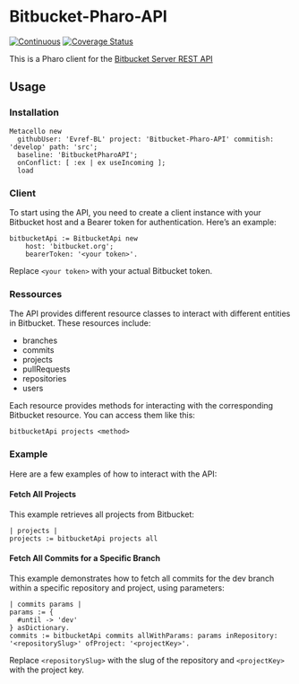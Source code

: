 # Bitbucket-Pharo-API

[![Continuous](https://github.com/Evref-BL/Bitbucket-Pharo-API/actions/workflows/continuous.yml/badge.svg)](https://github.com/Evref-BL/Bitbucket-Pharo-API/actions/workflows/continuous.yml)
[![Coverage Status](https://coveralls.io/repos/github/Evref-BL/Bitbucket-Pharo-API/badge.svg?branch=ci-add-coverage)](https://coveralls.io/github/Evref-BL/Bitbucket-Pharo-API?branch=develop)

This is a Pharo client for the [Bitbucket Server REST API](https://docs.atlassian.com/bitbucket-server/rest/5.9.0/bitbucket-rest.html)

## Usage

### Installation

```st
Metacello new
  githubUser: 'Evref-BL' project: 'Bitbucket-Pharo-API' commitish: 'develop' path: 'src';
  baseline: 'BitbucketPharoAPI';
  onConflict: [ :ex | ex useIncoming ];
  load
```

### Client

To start using the API, you need to create a client instance with your Bitbucket host and a Bearer token for authentication. Here’s an example:

```st
bitbucketApi := BitbucketApi new
    host: 'bitbucket.org';
    bearerToken: '<your token>'.
```

Replace `<your token>` with your actual Bitbucket token.

### Ressources

The API provides different resource classes to interact with different entities in Bitbucket. These resources include:

- branches
- commits
- projects
- pullRequests
- repositories
- users

Each resource provides methods for interacting with the corresponding Bitbucket resource. You can access them like this:

```st
bitbucketApi projects <method>
```

### Example

Here are a few examples of how to interact with the API:

#### Fetch All Projects

This example retrieves all projects from Bitbucket:

```st
| projects |
projects := bitbucketApi projects all
```

#### Fetch All Commits for a Specific Branch

This example demonstrates how to fetch all commits for the dev branch within a specific repository and project, using parameters:

```st
| commits params |
params := {
  #until -> 'dev'
} asDictionary.
commits := bitbucketApi commits allWithParams: params inRepository: '<repositorySlug>' ofProject: '<projectKey>'.
```

Replace `<repositorySlug>` with the slug of the repository and `<projectKey>` with the project key.
